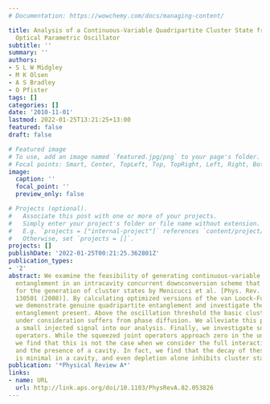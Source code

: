 ```yaml
---
# Documentation: https://wowchemy.com/docs/managing-content/

title: Analysis of a Continuous-Variable Quadripartite Cluster State from a Single
  Optical Parametric Oscillator
subtitle: ''
summary: ''
authors:
- S L W Midgley
- M K Olsen
- A S Bradley
- O Pfister
tags: []
categories: []
date: '2010-11-01'
lastmod: 2022-01-25T13:21:25+13:00
featured: false
draft: false

# Featured image
# To use, add an image named `featured.jpg/png` to your page's folder.
# Focal points: Smart, Center, TopLeft, Top, TopRight, Left, Right, BottomLeft, Bottom, BottomRight.
image:
  caption: ''
  focal_point: ''
  preview_only: false

# Projects (optional).
#   Associate this post with one or more of your projects.
#   Simply enter your project's folder or file name without extension.
#   E.g. `projects = ["internal-project"]` references `content/project/deep-learning/index.md`.
#   Otherwise, set `projects = []`.
projects: []
publishDate: '2022-01-25T00:21:25.362801Z'
publication_types:
- '2'
abstract: We examine the feasibility of generating continuous-variable multipartite
  entanglement in an intracavity concurrent downconversion scheme that has been proposed
  for the generation of cluster states by Menicucci et al. [Phys. Rev. Lett. 101,
  130501 (2008)]. By calculating optimized versions of the van Loock-Furusawa correlations
  we demonstrate genuine quadripartite entanglement and investigate the degree of
  entanglement present. Above the oscillation threshold the basic cluster state geometry
  under consideration suffers from phase diffusion. We alleviate this problem by incorporating
  a small injected signal into our analysis. Finally, we investigate squeezed joint
  operators. While the squeezed joint operators approach zero in the undepleted regime,
  we find that this is not the case when we consider the full interaction Hamiltonian
  and the presence of a cavity. In fact, we find that the decay of these operators
  is minimal in a cavity, and even depletion alone inhibits cluster state formation.
publication: '*Physical Review A*'
links:
- name: URL
  url: http://link.aps.org/doi/10.1103/PhysRevA.82.053826
---
```

